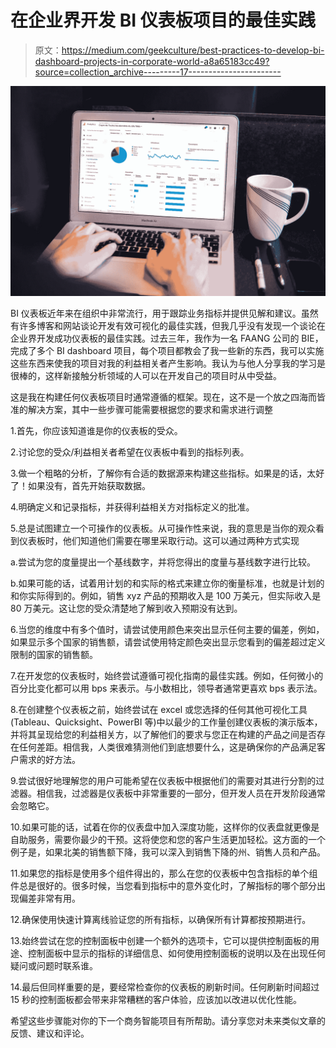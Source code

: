# 在企业界开发 BI 仪表板项目的最佳实践

> 原文：<https://medium.com/geekculture/best-practices-to-develop-bi-dashboard-projects-in-corporate-world-a8a65183cc49?source=collection_archive---------17----------------------->

![](img/2eebd5b0d23593c988c4fc08cde7b9ce.png)

BI 仪表板近年来在组织中非常流行，用于跟踪业务指标并提供见解和建议。虽然有许多博客和网站谈论开发有效可视化的最佳实践，但我几乎没有发现一个谈论在企业界开发成功仪表板的最佳实践。过去三年，我作为一名 FAANG 公司的 BIE，完成了多个 BI dashboard 项目，每个项目都教会了我一些新的东西，我可以实施这些东西来使我的项目对我的利益相关者产生影响。我认为与他人分享我的学习是很棒的，这样新接触分析领域的人可以在开发自己的项目时从中受益。

这是我在构建任何仪表板项目时通常遵循的框架。现在，这不是一个放之四海而皆准的解决方案，其中一些步骤可能需要根据您的要求和需求进行调整

1.首先，你应该知道谁是你的仪表板的受众。

2.讨论您的受众/利益相关者希望在仪表板中看到的指标列表。

3.做一个粗略的分析，了解你有合适的数据源来构建这些指标。如果是的话，太好了！如果没有，首先开始获取数据。

4.明确定义和记录指标，并获得利益相关方对指标定义的批准。

5.总是试图建立一个可操作的仪表板。从可操作性来说，我的意思是当你的观众看到仪表板时，他们知道他们需要在哪里采取行动。这可以通过两种方式实现

a.尝试为您的度量提出一个基线数字，并将您得出的度量与基线数字进行比较。

b.如果可能的话，试着用计划的和实际的格式来建立你的衡量标准，也就是计划的和你实际得到的。例如，销售 xyz 产品的预期收入是 100 万美元，但实际收入是 80 万美元。这让您的受众清楚地了解到收入预期没有达到。

6.当您的维度中有多个值时，请尝试使用颜色来突出显示任何主要的偏差，例如，如果显示多个国家的销售额，请尝试使用特定颜色突出显示您看到的偏差超过定义限制的国家的销售额。

7.在开发您的仪表板时，始终尝试遵循可视化指南的最佳实践。例如，任何微小的百分比变化都可以用 bps 来表示。与小数相比，领导者通常更喜欢 bps 表示法。

8.在创建整个仪表板之前，始终尝试在 excel 或您选择的任何其他可视化工具(Tableau、Quicksight、PowerBI 等)中以最少的工作量创建仪表板的演示版本，并将其呈现给您的利益相关方，以了解他们的要求与您正在构建的产品之间是否存在任何差距。相信我，人类很难猜测他们到底想要什么，这是确保你的产品满足客户需求的好方法。

9.尝试很好地理解您的用户可能希望在仪表板中根据他们的需要对其进行分割的过滤器。相信我，过滤器是仪表板中非常重要的一部分，但开发人员在开发阶段通常会忽略它。

10.如果可能的话，试着在你的仪表盘中加入深度功能，这样你的仪表盘就更像是自助服务，需要你最少的干预。这将使您和您的客户生活更加轻松。这方面的一个例子是，如果北美的销售额下降，我可以深入到销售下降的州、销售人员和产品。

11.如果您的指标是使用多个组件得出的，那么在您的仪表板中包含指标的单个组件总是很好的。很多时候，当您看到指标中的意外变化时，了解指标的哪个部分出现偏差非常有用。

12.确保使用快速计算离线验证您的所有指标，以确保所有计算都按预期进行。

13.始终尝试在您的控制面板中创建一个额外的选项卡，它可以提供控制面板的用途、控制面板中显示的指标的详细信息、如何使用控制面板的说明以及在出现任何疑问或问题时联系谁。

14.最后但同样重要的是，要经常检查你的仪表板的刷新时间。任何刷新时间超过 15 秒的控制面板都会带来非常糟糕的客户体验，应该加以改进以优化性能。

希望这些步骤能对你的下一个商务智能项目有所帮助。请分享您对未来类似文章的反馈、建议和评论。